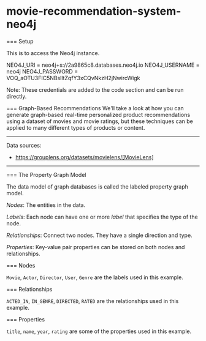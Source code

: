 # movie-recommendation-system-neo4j


=== Setup

This is to access the Neo4j instance.

NEO4J_URI = neo4j+s://2a9865c8.databases.neo4j.io
NEO4J_USERNAME = neo4j
NEO4J_PASSWORD = VOQ_aOTU3FIC5NBslltZqfY3xCQvNkzH2jNwircWigk

Note: These credentials are added to the code section and can be run directly.


=== Graph-Based Recommendations
We'll take a look at how you can generate graph-based real-time personalized product recommendations using a dataset of movies and movie ratings, but these techniques can be applied to many different types of products or content.

****
Data sources:
* https://grouplens.org/datasets/movielens/[MovieLens]
****


=== The Property Graph Model

The data model of graph databases is called the labeled property graph model.

*Nodes*: The entities in the data.

*Labels*: Each node can have one or more *label* that specifies the type of the node.

*Relationships*: Connect two nodes. 
They have a single direction and type.

*Properties*: Key-value pair properties can be stored on both nodes and relationships.

=== Nodes

`Movie`, `Actor`, `Director`, `User`, `Genre` are the labels used in this example.

=== Relationships

`ACTED_IN`, `IN_GENRE`, `DIRECTED`, `RATED` are the relationships used in this example.

=== Properties

`title`, `name`, `year`, `rating` are some of the properties used in this example.


